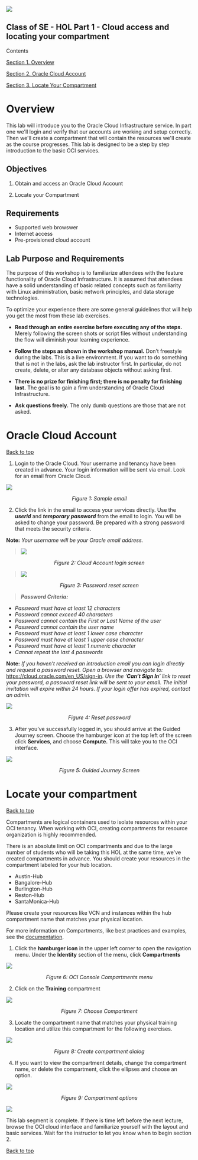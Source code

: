 ![](./media/image1.png)

## Class of SE - HOL Part 1 - Cloud access and locating your compartment
Contents

[Section 1. Overview](#overview)

[Section 2. Oracle Cloud Account](#oracle-cloud-account)

[Section 3. Locate Your Compartment](#locate-your-compartment)


## 
#
# Overview

This lab will introduce you to the Oracle Cloud Infrastructure service.
In part one we'll login and verify that our accounts are working and setup correctly. 
Then we'll create a compartment that will contain the resources we'll create as the course progresses.  This lab is designed to be a step by step introduction to the basic OCI services.

## Objectives

1.  Obtain and access an Oracle Cloud Account

2.  Locate your Compartment

## Requirements

  - Supported web browswer
  - Internet access
  - Pre-provisioned cloud account
  
  ## Lab Purpose and Requirements

The purpose of this workshop is to familiarize attendees with the feature functionality of Oracle Cloud Infrastructure. It is assumed that attendees have a solid understanding of basic related concepts such as familiarity with Linux administration, basic network principles, and data storage technologies.

To optimize your experience there are some general guidelines that will help you get the most from these lab exercises.

  - **Read through an entire exercise before executing any of the steps.** 
  Merely following the screen shots or script files without understanding the flow will diminish your learning experience.

  - **Follow the steps as shown in the workshop manual.**
    Don’t freestyle during the labs. This is a live environment. If you want to do something that is not in the labs, ask the lab instructor first. In particular, do not create, delete, or alter any database objects without asking first.

  - **There is no prize for finishing first; there is no penalty for finishing last.** 
  The goal is to gain a firm understanding of Oracle Cloud Infrastructure.

  - **Ask questions freely.** 
  The only dumb questions are those that are not asked.

# Oracle Cloud Account
[Back to top](#Class-of-SE---HOL-Part-1---Cloud-access-and-locating-your-compartment)

1.  Login to the Oracle Cloud. Your username and tenancy have been
    created in advance. Your login information will be sent via email.
    Look for an email from Oracle Cloud.

![](./media/image6.png)

*<p align="center">Figure 1: Sample email </p>*


2.  Click the link in the email to access your
    services directly. Use the ***userid*** and ***temporary password***
    from the email to login. You will be asked to change your password.
    Be prepared with a strong password that meets the security criteria.

**Note:** *Your username will be your Oracle email address.*

> ![](./media/image8.png)

*<p align="center"> Figure 2: Cloud Account login screen</p>*

> ![](./media/image9.png)

*<p align="center"> Figure 3: Password reset screen</p>*

> ***Password Criteria:***

  - *Password must have at least 12 characters*
  - *Password cannot exceed 40 characters*
  - *Password cannot contain the First or Last Name of the user*
  - *Password cannot contain the user name*
  - *Password must have at least 1 lower case character*
  - *Password must have at least 1 upper case character*
  - *Password must have at least 1 numeric character*
  - *Cannot repeat the last 4 passwords*

**Note:** *If you <span class="underline">haven’t received an
introduction email</span> you can login directly and request a password reset. Open a browser and
navigate to:* <span class="underline">
<https://cloud.oracle.com/en_US/sign-in>.</span> *Use the ‘**Can’t Sign
In**’ link to reset your password, a password reset link will be sent to
your email.  The initial invitation will expire within 24 hours.  If your login offer has expired, contact an admin.*

![](./media/image10.png)

*<p align="center"> Figure 4: Reset password</p>*

3.  After you’ve successfully logged in, you should arrive at the Guided
    Journey screen. Choose the hamburger icon at the top left of the
    screen click **Services**, and choose **Compute.**  This will take you to the OCI interface.

![](./media/image11.png)

*<p align="center"> Figure 5: Guided Journey Screen</p>*

# Locate your compartment
[Back to top](#Class-of-SE---HOL-Part-1---Cloud-access-and-locating-your-compartment)

Compartments are logical containers used to isolate resources within your OCI tenancy.    When working with OCI, creating compartments for resource organization is highly recommended.  

There is an absolute limit on OCI compartments and due to the large number of students who will be taking this HOL at the same time, we've created compartments in advance.  You should create your resources in the compartment labeled for your hub location.  

- Austin-Hub
- Bangalore-Hub
- Burlington-Hub
- Reston-Hub
- SantaMonica-Hub

Please create your resources like VCN and instances within the hub compartment name that matches your physical location.  

For more information on Compartments, like best practices and examples, see the [documentation](https://docs.cloud.oracle.com/iaas/Content/Identity/Tasks/managingcompartments.htm).

1.  Click the **hamburger icon** in the upper left corner to open the navigation menu. Under the **Identity** section of the menu, click **Compartments**

![](./media/image12.png)

*<p align="center"> Figure 6: OCI Console Compartments menu</p>*

2. Click on the **Training** compartment

![](./media/image13a.png)

*<p align="center"> Figure 7:  Choose Compartment</p>*

3.  Locate the compartment name that matches your physical training location and utilize this compartment for the following exercises.  

![](./media/image14a.png)

*<p align="center"> Figure 8: Create compartment dialog</p>*

4.  If you want to view the compartment details, change the compartment name, or delete the compartment, click the ellipses and choose an option.

![](./media/image16.png)

*<p align="center"> Figure 9: Compartment options</p>*

![](./media/image99.png)

This lab segment is complete.    If there is time left before the next lecture, browse the OCI cloud interface and familiarize yourself with the layout and basic services.  Wait for the instructor to let you know when to begin section 2.

[Back to top](#Class-of-SE---HOL-Part-1---Cloud-access-and-locating-your-compartment)

##